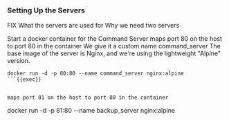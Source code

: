 
### Setting Up the Servers
FIX
What the servers are used for
Why we need two servers

Start a docker container for the Command Server 
maps port 80 on the host to port 80 in the container 
We give it a custom name command_server
The base image of the server is Nginx, and we're using the lightweight "Alpine" version.
```
docker run -d -p 80:80 --name command_server nginx:alpine
```{{exec}}


maps port 81 on the host to port 80 in the container 
```
docker run -d -p 81:80 --name backup_server nginx:alpine
```{{exec}}